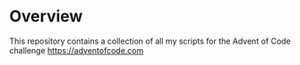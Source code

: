 # Overview
This repository contains a collection of all my scripts for the Advent of Code challenge https://adventofcode.com
